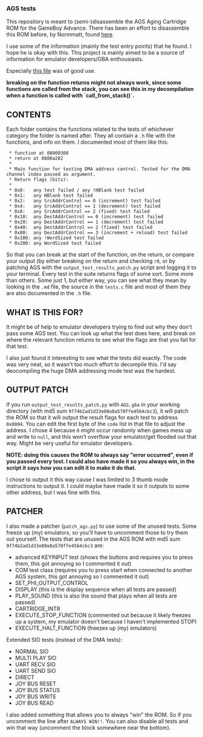 ### AGS tests

This repository is meant to (semi-)disassemble the AGS Aging Cartridge ROM for the GameBoy Advance. There has been
an effort to disassemble this ROM before, by Normmatt, found [here](https://github.com/Normmatt/ags_aging).

I use some of the information (mainly the test entry points) that he found. I hope he is okay with this. This project
is mainly aimed to be a source of information for emulator developers/GBA enthousiasts. 

Especially [this file](https://github.com/Normmatt/ags_aging/blob/0aa5aceebc79a26acfd974dd06451bb11f191de0/src/sub_8000AD4.c#L191) 
was of good use.

<b>
breaking on the function returns might not always work, since some functions are called from the stack, you
can see this in my decompilation when a function is called with `call_from_stack()`.
</b>

## CONTENTS
Each folder contains the functions related to the tests of whichever category the folder is named after. They all contain a `.h` file with the functions, and info on them. I documented most of them like this:
```
 * function at 08009308
 * return at 0800a282
 *
 * Main function for testing DMA address control. Tested for the DMA channel index passed as argument.
 * Return flags (bits):
 *
 * 0x0:   any test failed / any !HBlank test failed
 * 0x1:   any HBlank test failed
 * 0x2:   any SrcAddrControl == 0 (increment) test failed
 * 0x4:   any SrcAddrControl == 1 (decrement) test failed
 * 0x8:   any SrcAddrControl == 2 (fixed) test failed
 * 0x10:  any DestAddrControl == 0 (increment) test failed
 * 0x20:  any DestAddrControl == 1 (decrement) test failed
 * 0x40:  any DestAddrControl == 2 (fixed) test failed
 * 0x80:  any DestAddrControl == 3 (increment + reload) test failed
 * 0x100: any !WordSized test failed
 * 0x200: any WordSized test failed
```
So that you can break at the start of the function, on the return, or compare your output (by either breaking on the return and checking `r0`, or by patching AGS with the `output_test_results_patch.py` script and logging it to your terminal. Every test in the suite returns flags of some sort. Some more than others. Some just 1, but either way, you can see what they mean by looking in the `.md` file, the source in the `tests.c` file and most of them they are also documented in the `.h` file.

## WHAT IS THIS FOR?

It might be of help to emulator developers trying to find out why they don't pass some AGS test. You can look up what the test does here, and break on where the relevant function returns to see what the flags are that you fail for that test.

I also just found it interesting to see what the tests did exactly. The code was very neat, so it wasn't too much effort to decompile this. I'd say deocompiling the huge DMA addressing mode test was the hardest.

## OUTPUT PATCH

If you run `output_test_results_patch.py` with `AGS.gba` in your working directory (with md5 sum `9f74b2ad1d33e08e8a570ffe4564cbc3`), it will patch the ROM so that it will output the result flags for each test to address `0x0004`. You can edit the first byte of the `code` list in that file to adjust the address. I chose 4 because `0` might occur
randomly when games mess up and write to `null`, and this won't overflow your emulator/get flooded out that way. Might be very useful for emulator developers. 

<b>NOTE: doing this causes the ROM to always say "error occurred", even if you passed every test. I could also have made it so you always win, in the script it says how you can edit it to make it do that.</b>

I chose to output it this way cause I was limited to 3 thumb mode instructions to output it. I could maybe have made it so it outputs to some other address, but I was fine with this.

## PATCHER

I also made a patcher (`patch_ags.py`) to use some of the unused tests. Some freeze up (my) emulators, so you'll have to uncomment those to try them out yourself.
The tests that are unused in the AGS ROM with md5 sum `9f74b2ad1d33e08e8a570ffe4564cbc3` are:
  - advanced KEYINPUT test (shows the buttons and requires you to press them, this got annoying so I commented it out)
  - COM test class (requires you to press start when connected to another AGS system, this got annoying so I commented it out)
  - SET_PHI_OUTPUT_CONTROL
  - DISPLAY (this is the display sequence when all tests are passed)
  - PLAY_SOUND (this is also the sound that plays when all tests are passed)
  - CARTRIDGE_INTR
  - EXECUTE_STOP_FUNCTION (commented out because it likely freezes up a system, my emulator doesn't because I haven't implemented STOP)
  - EXECUTE_HALT_FUNCTION (freezes up (my) emulators)

Extended SIO tests (instead of the DMA tests):
  - NORMAL SIO
  - MULTI PLAY SIO
  - UART RECV SIO
  - UART SEND SIO
  - DIRECT
  - JOY BUS RESET
  - JOY BUS STATUS
  - JOY BUS WRITE
  - JOY BUS READ
  
I also added something that allows you to always "win" the ROM. So if you uncomment the line after `ALWAYS WIN!!`. You can also disable all tests and win that way (uncomment the block somewhere near the bottom).
